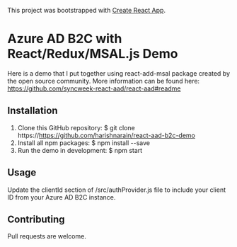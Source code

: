 This project was bootstrapped with [Create React App](https://github.com/facebook/create-react-app).

# Azure AD B2C with React/Redux/MSAL.js Demo

Here is a demo that I put together using react-add-msal package created by the open source community.
More information can be found here: https://github.com/syncweek-react-aad/react-aad#readme

## Installation

1. Clone this GitHub repository: $ git clone https://https://github.com/harishnarain/react-aad-b2c-demo
2. Install all npm packages: $ npm install --save
3. Run the demo in development: $ npm start

## Usage

Update the clientId section of /src/authProvider.js file to include your client ID from your Azure AD B2C instance.

## Contributing
Pull requests are welcome.

